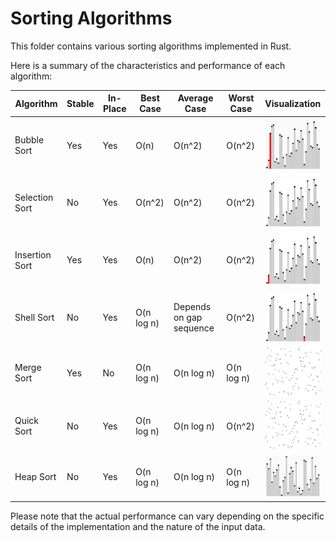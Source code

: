 # Sorting Algorithms

This folder contains various sorting algorithms implemented in Rust.

Here is a summary of the characteristics and performance of each algorithm:

| Algorithm      | Stable | In-Place | Best Case | Average Case | Worst Case | Visualization |
| -------------- | ------ | -------- | --------- | ------------ | ---------- | ------------- |
| Bubble Sort    | Yes    | Yes      | O(n)      | O(n^2)       | O(n^2)     | ![Bubble Sort](/pics/bubble_sort.gif) |
| Selection Sort | No     | Yes      | O(n^2)    | O(n^2)       | O(n^2)     | ![Selection Sort](/pics/selection_sort.gif) |
| Insertion Sort | Yes    | Yes      | O(n)      | O(n^2)       | O(n^2)     | ![Insertion Sort](/pics/insertion_sort.gif) |
| Shell Sort     | No     | Yes      | O(n log n)| Depends on gap sequence | O(n^2) | ![Shell Sort](/pics/shell_sort.gif) |
| Merge Sort     | Yes    | No       | O(n log n)| O(n log n)   | O(n log n) | ![Merge Sort](/pics/merge_sort.gif) |
| Quick Sort     | No     | Yes      | O(n log n)| O(n log n)   | O(n^2)     | ![Quick Sort](/pics/merge_sort.gif) |
| Heap Sort      | No     | Yes      | O(n log n)| O(n log n)   | O(n log n) | ![Heap Sort](/pics/heap_sort.gif) |

Please note that the actual performance can vary depending on the specific details of the implementation and the nature of the input data.
